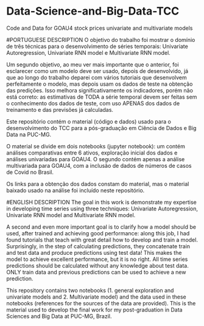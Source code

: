 # Data-Science-and-Big-Data-TCC
Code and Data for GOAU4 stock prices univariate and multivariate models 

#PORTUGUESE DESCRIPTION
O objetivo do trabalho foi mostrar o domínio de três técnicas para o desenvolvimento de séries temporais: Univariate Autoregression, Univariate RNN model e Multivariate RNN model.

Um segundo objetivo, ao meu ver mais importante que o anterior, foi esclarecer como um modelo deve ser usado, depois de desenvolvido, já que ao longo do trabalho deparei com vários tutoriais que desenvolvem perfeitamente o modelo, mas depois usam os dados de teste na obtenção das predições. Isso melhora significativamente os indicadores, porém não está correto: as estimativas de TODA a série temporal devem ser feitas sem o conhecimento dos dados de teste, com uso APENAS dos dados de treinamento e das previsões já calculadas.

Este repositório contém o material (código e dados) usado para o desenvolvimento do TCC para a pós-graduação em Ciência de Dados e Big Data na PUC-MG.

O material se divide em dois notebooks (jupyter notebook): um contém análises comparativas entre 6 ativos, exploração inicial dos dados e análises univariadas para GOAU4.
O segundo contém apenas a análise multivariada para GOAU4, com a inclusão de dados de números de casos de Covid no Brasil.

Os links para a obtenção dos dados constam do material, mas o material baixado usado na análise foi incluído neste repositório.

#ENGLISH DESCRIPTION
The goal in this work is demonstrate my expertise in developing time series using three techniques: Univariate Autoregression, Univariate RNN model and Multivariate RNN model.

A second and even more important goal is to clarify how a model should be used, after trained and achieving good performance: along this job, I had found tutorials that teach with great detail how to develop and train a model. Surprisingly, in the step of calculating predictions, they concatenate train and test data and produce predictions using test data! This makes the model to achieve excellent performance, but it is no right. All time series predictions should be calculated without any knowledge about test data. ONLY train data and previous predictions can be used to achieve a new prediction.

This repository contains two notebooks (1. general exploration and univariate models and 2. Multivariate model) and the data used in these notebooks (references for the sources of the data are provided). This is the material used to develop the final work for my post-graduation in Data Sciences and Big Data at PUC-MG, Brazil.

